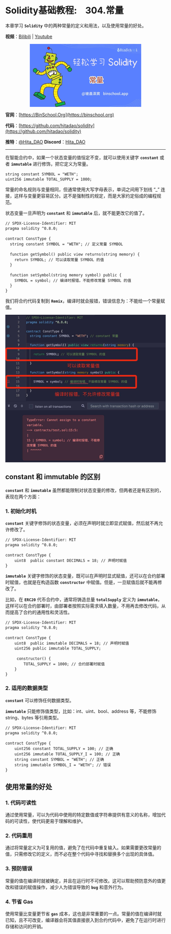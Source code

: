 # Solidity基础教程:&nbsp;&nbsp;&nbsp;&nbsp;304.常量

本章学习 **`Solidity`** 中的两种常量的定义和用法，以及使用常量的好处。

**视频**：[Bilibili](https://www.bilibili.com/video/BV1FV4y1e7Bd)  |  [Youtube](https://youtu.be/k1rFT0_xEWI)

<p align="center"><img src="./img/solidity-basic-v15.png" align="middle" /></p>

**官网**：[https://BinSchool.Org](https://binschool.org)

**代码**：[https://github.com/hitadao/solidity](https://github.com/hitadao/solidity)

**推特**：[@Hita_DAO](https://x.com/hita_dao)    **Discord**：[Hita_DAO](https://discord.gg/dzWY3QYGrx)

-----
在智能合约中，如果一个状态变量的值恒定不变，就可以使用关键字 **`constant`** 或者 **`immutable`** 进行修饰，把它定义为常量。

```solidity
string constant SYMBOL = "WETH";
uint256 immutable TOTAL_SUPPLY = 1000;
```

常量的命名规则与变量相同，但通常使用大写字母表示，单词之间用下划线 “_” 连接，这样与变量更容易区分。这不是强制性的规定，而是大家约定俗成的编程规范。

状态变量一旦声明为 **`constant`** 和 **`immutable`** 后，就不能更改它的值了。

```solidity
// SPDX-License-Identifier: MIT
pragma solidity ^0.8.0;

contract ConstType { 
  string constant SYMBOL = "WETH"; // 定义常量 SYMBOL
 
  function getSymbol() public view returns(string memory) {
    return SYMBOL; // 可以读取常量 SYMBOL 的值
  }
  
  function setSymbol(string memory symbol) public {
    SYMBOL = symbol; // 编译时报错，不能修改常量 SYMBOL 的值
  }
}
```

我们将合约代码复制到 **`Remix`**，编译时就会报错，错误信息为：不能给一个常量赋值。

<p align="center"><img src="./img/const-error.png" align="middle" width="800px"/></p>


## constant 和 immutable 的区别

**`constant`** 和 **`immutable`** 虽然都能限制对状态变量的修改，但两者还是有区别的，表现在两个方面：

### 1. 初始化时机

**`constant`** 关键字修饰的状态变量，必须在声明时就立即显式赋值，然后就不再允许修改了。

```solidity
// SPDX-License-Identifier: MIT
pragma solidity ^0.8.0;

contract ConstType {
    uint8  public constant DECIMALS = 18; // 声明时赋值
}
```

**`immutable`** 关键字修饰的状态变量，既可以在声明时显式赋值，还可以在合约部署时赋值，也就是在构造函数 **`constructor`** 中赋值。但是，一旦赋值后就不能再修改了。

比如，在 **`ERC20`** 代币合约中，通常将铸造总量 **`totalSupply`** 定义为 **`immutable`**，这样可以在合约部署时，由部署者按照实际需求填入数量，不用再去修改代码，从而提高了合约的通用性和灵活性。

```solidity
// SPDX-License-Identifier: MIT
pragma solidity ^0.8.0;

contract ConstType {
    uint8  public immutable DECIMALS = 18; // 声明时赋值
    uint256 public immutable TOTAL_SUPPLY;

     constructor() {
        TOTAL_SUPPLY = 1000; // 合约部署时赋值
    }
}
```

### 2. 适用的数据类型

**`constant`** 可以修饰任何数据类型。

**`immutable`** 只能修饰值类型，比如：int、uint、bool、address 等，不能修饰 string、bytes 等引用类型。

```solidity
// SPDX-License-Identifier: MIT
pragma solidity ^0.8.0;

contract ConstType {
    uint256 constant TOTAL_SUPPLY = 100; // 正确
    uint256 immutable TOTAL_SUPPLY_I = 100; // 正确
    string constant SYMBOL = "WETH"; // 正确
    string immutable SYMBOL_I = "WETH"; // 错误
}
```

## 使用常量的好处

### 1. 代码可读性

通过使用常量，可以为代码中使用的特定数值或字符串提供有意义的名称，增加代码的可读性，使代码更易于理解和维护。

### 2. 代码重用

通过将常量定义为可复用的值，避免了在代码中重复输入。如果需要更改常量的值，只需修改它的定义，而不必在整个代码中寻找和替换多个出现的具体值。

### 3. 预防错误

常量的值在编译时就被确定，并且在运行时不可修改。这可以帮助预防意外的值更改和错误的赋值操作，减少人为错误导致的 **`bug`** 和意外行为。

### 4. 节省 Gas

使用常量比变量更节省 **`gas`** 成本，这也是非常重要的一点。常量的值在编译时就已知，且不可改变，编译器会将其值直接嵌入到合约代码中，避免了在运行时进行存储和访问的开销。